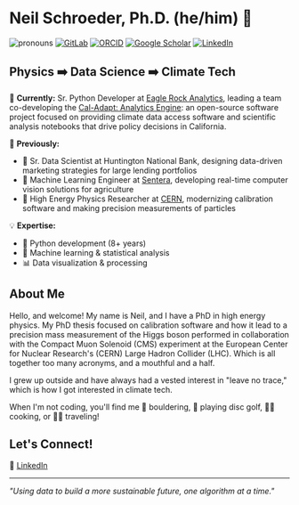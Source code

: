 <!--
**neilSchroeder/neilSchroeder** is a ✨ _special_ ✨ repository because its `README.md` (this file) appears on your GitHub profile.

-->

# Neil Schroeder, Ph.D. (he/him) 👋

![pronouns](https://img.shields.io/static/v1?label=pronouns&message=he/him&color=red&style=flat-square)
[![GitLab](https://img.shields.io/static/v1?label=GitLab&message=nschroed&color=FC6D26&style=flat-square&logo=gitlab)](https://gitlab.cern.ch/nschroed)
[![ORCID](https://img.shields.io/static/v1?label=ORCID&message=0000-0002-2176-0530&color=green&style=flat-square&logo=orcid)](https://orcid.org/0000-0002-8336-6141)
[![Google Scholar](https://img.shields.io/static/v1?label=&message=Google%20Scholar&color=gray&style=flat-square&logo=google-scholar)](https://scholar.google.com/citations?user=Ie1EchUAAAAJ)
[![LinkedIn](https://img.shields.io/static/v1?label=&message=LinkedIn&color=0077B5&style=flat-square&logo=linkedin)](https://www.linkedin.com/in/nschroed/)

## Physics ➡️ Data Science ➡️ Climate Tech

🔭 **Currently:** Sr. Python Developer at [Eagle Rock Analytics](https://eaglerockanalytics.com/), leading a team co-developing the [Cal-Adapt: Analytics Engine](https://analytics.cal-adapt.org/): an open-source software project focused on providing climate data access software and scientific analysis notebooks that drive policy decisions in California. 

🧠 **Previously:** 
- 🏦 Sr. Data Scientist at Huntington National Bank, designing data-driven marketing strategies for large lending portfolios
- 🌽 Machine Learning Engineer at [Sentera](https://sentera.com/), developing real-time computer vision solutions for agriculture
- 🔬 High Energy Physics Researcher at [CERN](https://home.cern/), modernizing calibration software and making precision measurements of particles

💡 **Expertise:**
- 🐍 Python development (8+ years)
- 🤖 Machine learning & statistical analysis
- 📊 Data visualization & processing 

## About Me

Hello, and welcome! My name is Neil, and I have a PhD in high energy physics. My PhD thesis focused on calibration software and how it lead to a precision mass measurement of the Higgs boson performed in collaboration with the Compact Muon Solenoid (CMS) experiment at the European Center for Nuclear Research's (CERN) Large Hadron Collider (LHC). Which is all together too many acronyms, and a mouthful and a half. 

I grew up outside and have always had a vested interest in "leave no trace," which is how I got interested in climate tech. 

When I'm not coding, you'll find me 🧗 bouldering, 🥏 playing disc golf, 👨‍🍳 cooking, or 🚐🛫 traveling!

## Let's Connect!

🔗 [LinkedIn](https://linkedin.com/in/nschroed/)  

---

*"Using data to build a more sustainable future, one algorithm at a time."*
